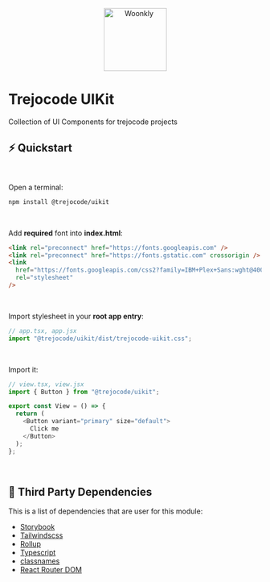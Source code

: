 <p align="center">
  <a href="#">
    <img alt="Woonkly" height="125" src="https://res.cloudinary.com/trejocode/image/upload/v1586298449/Trejocode/logo_t0otlj.png">
  </a>
</p>

# Trejocode UIKit

Collection of UI Components for trejocode projects

## ⚡️ Quickstart

</br>

Open a terminal:

```bash
npm install @trejocode/uikit
```

</br>

Add **required** font into **index.html**:

```html
<link rel="preconnect" href="https://fonts.googleapis.com" />
<link rel="preconnect" href="https://fonts.gstatic.com" crossorigin />
<link
  href="https://fonts.googleapis.com/css2?family=IBM+Plex+Sans:wght@400;500;600;700&display=swap"
  rel="stylesheet"
/>
```

</br>

Import stylesheet in your **root app entry**:

```javascript
// app.tsx, app.jsx
import "@trejocode/uikit/dist/trejocode-uikit.css";
```

</br>

Import it:

```javascript
// view.tsx, view.jsx
import { Button } from "@trejocode/uikit";

export const View = () => {
  return (
    <Button variant="primary" size="default">
      Click me
    </Button>
  );
};
```

</br>

## 🌱 Third Party Dependencies

This is a list of dependencies that are user for this module:

- [Storybook]()
- [Tailwindscss]()
- [Rollup]()
- [Typescript]()
- [classnames]()
- [React Router DOM]()

</br>

